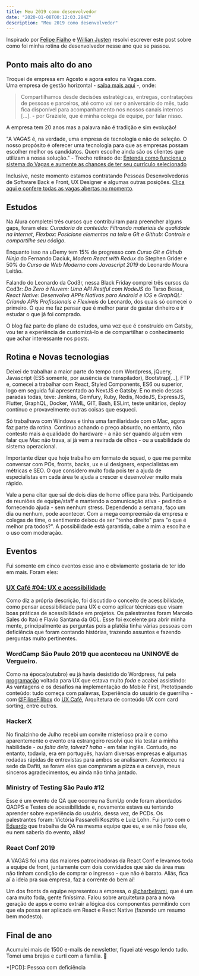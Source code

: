 ```yaml
---
title: Meu 2019 como desenvolvedor
date: "2020-01-08T00:12:03.284Z"
description: "Meu 2019 como desenvolvedor"
---
```



Inspirado por [Felipe Fialho](https://www.felipefialho.com/blog/) e [Willian Justen](https://willianjusten.com.br/meu-ano-de-2019/) resolvi escrever este post sobre como foi minha rotina de desenvolvedor nesse ano que se passou.

## Ponto mais alto do ano
Troquei de empresa em Agosto e agora estou na Vagas.com.  
Uma empresa de gestão horizontal - [saiba mais aqui](https://trabalheconosco.vagas.com.br/vagas/gestao-horizontal) -, onde:

> Compartilhamos desde decisões estratégicas, entregas, contratações de pessoas e parceiros, até como vai ser o aniversário do mês, tudo fica disponível para acompanhamento nos nossos canais internos [...]. - por Graziele, que é minha colega de equipe, por falar nisso.

A empresa tem 20 anos mas a palavra não é tradição e sim evolução!

"A VAGAS é, na verdade, uma empresa de tecnologia e não de seleção. O nosso propósito é oferecer uma tecnologia para que as empresas possam escolher melhor os candidatos. Quem escolhe ainda são os clientes que utilizam a nossa solução." - Trecho retirado de: [Entenda como funciona o sistema do Vagas e aumente as chances de ter seu currículo selecionado](https://fernandadelima.com/entenda-como-funciona-o-sistema-do-vagas-e-aumente-as-chances-de-ter-seu-curr%C3%ADculo-selecionado-1073b56d1bad)

Inclusive, neste momento estamos contratando Pessoas Desenvolvedoras de Software Back e Front, UX Designer e algumas outras posições. [Clica aqui e confere todas as vagas abertas no momento](https://trabalheconosco.vagas.com.br/vagas/oportunidades).

## Estudos

Na Alura completei três cursos que contribuiram para preencher alguns gaps, foram eles: *Curadoria de conteúdo: Filtrando materiais de qualidade na internet*, *Flexbox: Posicione elementos na tela* e *Git e Github: Controle e compartilhe seu código*.

Enquanto isso na uDemy tem 15% de progresso com *Curso Git e Github Ninja* do Fernando Daciuk, *Modern React with Redux* do Stephen Grider e 50% do *Curso de Web Moderno com Javascript 2019* do Leonardo Moura Leitão.

Falando do Leonardo da Cod3r, nessa Black Friday comprei três cursos da Cod3r: *Do Zero à Nuvem: Uma API Restful com NodeJS* do Tarso Bessa, *React Native: Desenvolva APPs Nativas para Android e iOS* e *GraphQL: Criando APIs Profissionais e Flexíveis* do Leonardo, dos quais só comecei o primeiro. O que me faz pensar que é melhor parar de gastar dinheiro e ir estudar o que já foi comprado.

O blog faz parte do plano de estudos, uma vez que é construído em Gatsby, vou ter a experiência de customizá-lo e de compartilhar o conhecimento que achar interessante nos posts.


## Rotina e Novas tecnologias

Deixei de trabalhar a maior parte do tempo com Wordpress, jQuery, Javascript (ES5 somente, por ausência de transpilador), Bootstrap[...], FTP e, comecei a trabalhar com React, Styled Components, ES6 ou superior, logo em seguida fui apresentado ao NextJS e Gatsby. E no meio dessas paradas todas, teve: Jenkins, Gemfury, Ruby, Redis, NodeJS, ExpressJS, Flutter, GraphQL, Docker, YAML, GIT, Bash, ESLint, teste unitários, deploy contínuo e provavelmente outras coisas que esqueci.

Só trabalhava com Windows e tinha uma familiaridade com o Mac, agora faz parte da rotina. Continuo achando o preço absurdo, no entanto, não contesto mais a qualidade do hardware - a não ser quando alguém vem falar que Mac não trava, aí já vem a revirada de olhos - ou a usabilidade do sistema operacional.

Importante dizer que hoje trabalho em formato de squad, o que me permite conversar com POs, fronts, backs, ux e ui designers, especialistas em métricas e SEO. O que considero muito foda pois ter a ajuda de especialistas em cada área te ajuda a crescer e desenvolver muito mais rápido.

Vale a pena citar que saí de dois dias de home office para três. Participando de reuniões de equipe/staff e mantendo a comunicação ativa - pedindo e fornecendo ajuda - sem nenhum stress. Dependendo a semana, faço um dia ou nenhum, pode acontecer. Com a mega compreensão da empresa e colegas de time, o sentimento deixou de ser "tenho direito" para "o que é melhor pra todos?". A possibilidade está garantida, cabe a mim a escolha e o uso com moderação.


## Eventos

Fui somente em cinco eventos esse ano e obviamente gostaria de ter ido em mais. Foram eles:

### [UX Café #04: UX e acessibilidade](https://www.sympla.com.br/ux-cafe-04-ux-e-acessibilidade__520643)
Como diz a própria descrição, foi discutido o conceito de acessibilidade, como pensar acessibilidade para UX e como aplicar técnicas que visam boas práticas de acessibilidade em projetos. Os palestrantes foram Marcelo Sales do Itaú e Flavio Santana da GOL. Esse foi excelente pra abrir minha mente, principalmente as perguntas pois a platéia tinha várias pessoas com deficiência que foram contando histórias, trazendo assuntos e fazendo perguntas muito pertinentes.

### WordCamp São Paulo 2019 que aconteceu na UNINOVE de Vergueiro.
Como na época(outubro) eu já havia desistido do Wordpress, fui pela [programação](https://2019.saopaulo.wordcamp.org/programacao/) voltada para UX que estava muito _foda_ e acabei assistindo: As vantagens e os desafios na implementação do Mobile First, Prototipando conteúdo: tudo começa com palavras, Experiência do usuário de guerrilha - com [@FilipeFilibox](https://twitter.com/FilipeFilibox) do [UX Café](https://www.meetup.com/pt-BR/uxcafeBR/), Arquitetura de conteúdo UX com card sorting, entre outros.

### HackerX
No finalzinho de Julho recebi um convite misterioso pra ir e como aparentemente o evento era estrangeiro resolvi que iria testar a minha habilidade - _ou falta dela, talvez? haha_ - em falar inglês. Contudo, no entanto, todavia, era em português, haviam diversas empresas e algumas rodadas rápidas de entrevistas para ambos se analisarem.
Aconteceu na sede da Dafiti, se foram eles que compraram a pizza e a cerveja, meus sinceros agradecimentos, eu ainda não tinha jantado.

### Ministry of Testing São Paulo #12
Esse é um evento de QA que ocorreu na SumUp onde foram abordados QAOPS e Testes de acessibilidade e, novamente estava eu tentando aprender sobre experiência do usuário, dessa vez, de PCDs. Os palestrantes foram: Victória Passarelli Kosztits e Luiz Lohn. Fui junto com o [Eduardo](https://www.linkedin.com/in/eduardo-alencar-ctfl-15b8aa98/) que trabalha de QA na mesma equipe que eu, e se não fosse ele, eu nem saberia do evento, aliás!

### React Conf 2019
A VAGAS foi uma das maiores patrocinadoras da React Conf e levamos toda a equipe de front, juntamente com dois convidados que são da área mas não tinham condição de comprar o ingresso - que não é barato. Aliás, fica aí a ideia pra sua empresa, faz a corrente do bem aí!

Um dos fronts da equipe representou a empresa, o [@charbelrami](https://twitter.com/charbelrami), que é um cara muito foda, gente finíssima. Falou sobre arquitetura para a nova geração de apps e como extrair a lógica dos componentes permitindo com que ela possa ser aplicada em React e React Native (fazendo um resumo bem modesto).

## Final de ano

Acumulei mais de 1500 e-mails de newsletter, fiquei até vesgo lendo tudo. 
Tomei uma brejas e curti com a família. :beers:


*[PCD]: Pessoa com deficiência

